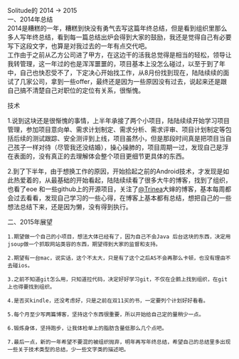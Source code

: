 Solitude的 2014 -> 2015  
一、2014年总结  
   2014是糟糕的一年，糟糕到快没有勇气去写这篇年终总结，但是看到组织里那么多人写年终总结，看到每一篇总结出炉会得到大家的鼓励，我还是觉得自己有必要写下这段文字，也算是对我过去的一年有点交代吧。  
   工作由于之前从乙方公司进了甲方，在这边干的活我总觉得是相当的轻松，领导让我转管理，这一年过的也是浑浑噩噩的，项目基本上没怎么碰过，以至于到了年中，自己也快忍受不了，下定决心开始找工作，从8月份找到现在，陆陆续续的面试了几家公司，拿到一些offer，最终还是因为一些原因没有过去，说起来还是跟自己搞不清楚自己对职位的定位有关系，很惭愧。  
   
   技术  
   
   1.说到这块还是很惭愧的事情，上半年承接了两个小项目，陆陆续续开始学习项目管理，参加项目意向单、需求计划制定、需求分析、需求评审、项目计划制定等包括后续的测试跟踪、安全测评到上线，项目虽然小，但是那段时间真是把项目当自己孩子一样对待（尽管我还没结婚），操心操肺的，项目周期一过，发现自己是浮在表面的，没有真正的去理解体会整个项目更细节更具体的东西。  
   
   2.到了下半年，由于想换工作的原因，开始拾起之前的Android技术，才发现是如此热爱着的，从最基础的开始看起，陆陆续续看了很多大牛的博客，找到了组织，也看了eoe 和一些github上的开源项目，关注了[@Trinea](http://www.trinea.cn/)大婶的博客，基本每周都会过去看看，发现自己学习的一些心得，在博客上基本都有总结，想把自己的一些想法总结下来，还是因为懒，没有得到执行。  
   
   二、2015年展望
  
    1.期望做一个自己的小项目，想法大体已经有了，因为自己不会Java 后台这块的东西，决定用jsoup做一个抓取网站类容的东西，期望得到大家的监督和支持。
    
    2.期望有一台mac，说实话，这个不太大，只是有了这个之后AS不会再那么卡顿，也没有理由不去碰ios。
    
    3.之前不知道git怎么用，只知道拉代码，决定好好学习git，不仅在企鹅上找到组织，在git上也得要找到组织。
    
    4.是否买kindle，还没考虑好，只是之前在双11买的书，一定要列个计划好好看看。
    
    5.每个月至少写两篇博客，坚持这个东西很重要，所以开始给自己定的量稍少一点。
    
    6.锻炼身体，坚持跑步，让我体检单上的脂肪含量低那么几个点吧。
    
    7.最后一点，新的一年希望不要混的被组织抛弃，明年再写年终总结，希望自己的总结里多出现一些关于技术类型的总结，少一些文字类的描述吧。
